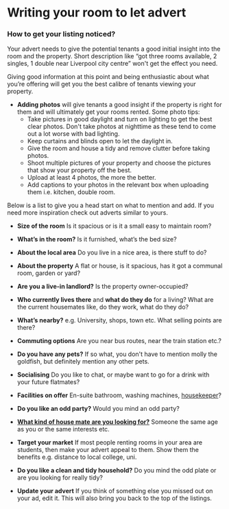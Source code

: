 Writing your room to let advert
===============================

### How to get your listing noticed?

Your advert needs to give the potential tenants a good initial insight into the
room and the property. Short description like “got three rooms available, 2
singles, 1 double near Liverpool city centre” won't get the effect you need.

Giving good information at this point and being enthusiastic about what you’re
offering will get you the best calibre of tenants viewing your property.

* **Adding photos** will give tenants a good insight if the property is right for them and will ultimately get your rooms rented. Some photo tips:
	+ Take pictures in good daylight and turn on lighting to get the best clear photos. Don't take photos at nighttime as these tend to come out a lot worse with bad lighting.
	+ Keep curtains and blinds open to let the daylight in.
	+ Give the room and house a tidy and remove clutter before taking photos.
	+ Shoot multiple pictures of your property and choose the pictures that show your property off the best.
	+ Upload at least 4 photos, the more the better.
	+ Add captions to your photos in the relevant box when uploading them i.e. kitchen, double room.

Below is a list to give you a head start on what to mention and add. If you need
more inspiration check out adverts similar to yours.

* **Size of the room**
 Is it spacious or is it a small easy to maintain room?

* **What’s in the room?**
 Is it furnished, what’s the bed size?

* **About the local area**
 Do you live in a nice area, is there stuff to do?

* **About the property**
 A flat or house, is it spacious, has it got a communal room, garden or yard?

* **Are you a live-in landlord?**
 Is the property owner-occupied?

* **Who currently lives there** and **what do they do** for a living?
 What are the current housemates like, do they work, what do they do?

* **What’s nearby?**
 e.g. University, shops, town etc. What selling points are there?

* **Commuting options**
 Are you near bus routes, near the train station etc.?

* **Do you have any pets?**
 If so what, you don't have to mention molly the goldfish, but definitely mention any other pets.

* **Socialising**
 Do you like to chat, or maybe want to go for a drink with your future flatmates?

* **Facilities on offer**
 En-suite bathroom, washing machines, [housekeeper](housekeepers)?

* **Do you like an odd party?**
 Would you mind an odd party?

* **[What kind of house mate are you looking for?](idealtenant)**
 Someone the same age as you or the same interests etc.

* **Target your market**
 If most people renting rooms in your area are students, then make your advert appeal to them. Show them the benefits e.g. distance to local college, uni.

* **Do you like a clean and tidy household?**
 Do you mind the odd plate or are you looking for really tidy?

* **Update your advert**
 If you think of something else you missed out on your ad, edit it. This will also bring you back to the top of the listings.
